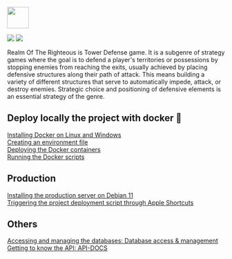 <br>
<img src="https://cdn.discordapp.com/attachments/774340712585625603/1118150138850983986/realm_of_the_righteous_remove-bg-font_1.png" height="50" />

<p float="left">
    <img src="https://img.shields.io/static/v1?label=License&message=MIT&color=blue">
    <img src="https://img.shields.io/static/v1?label=Version&message=1.6.3&color=blue">
</p>

Realm Of The Righteous is Tower Defense game. It is a subgenre of strategy games where 
the goal is to defend a player's territories or possessions by stopping enemies from 
reaching the exits, usually achieved by placing defensive structures along their path 
of attack. This means building a variety of different structures that serve 
to automatically impede, attack, or destroy enemies. Strategic choice and positioning 
of defensive elements is an essential strategy of the genre.

## Deploy locally the project with docker 🐳
[Installing Docker on Linux and Windows](https://github.com/enzodjabali/realm-of-the-righteous/wiki/Installing-Docker-on-Linux-and-Windows)
<br>
[Creating an environment file](https://github.com/enzodjabali/realm-of-the-righteous/wiki/Creating-an-environment-file)
<br>
[Deploying the Docker containers](https://github.com/enzodjabali/realm-of-the-righteous/wiki/Deploying-the-containers)
<br>
[Running the Docker scripts](https://github.com/enzodjabali/realm-of-the-righteous/wiki/Running-the-Docker-scripts)

## Production
[Installing the production server on Debian 11](https://github.com/enzodjabali/realm-of-the-righteous/wiki/Installing-the-production-server-on-Debian-11)
<br>
[Triggering the project deployment script through Apple Shortcuts](https://github.com/enzodjabali/realm-of-the-righteous/wiki/Triggering-the-project-deployment-script-through-Apple-Shortcuts)

## Others
[Accessing and managing the databases: Database access & management](https://github.com/enzodjabali/realm-of-the-righteous/wiki/Database-access-&-management)
<br>
[Getting to know the API: API-DOCS](https://github.com/enzodjabali/realm-of-the-righteous/wiki/API-DOCS)
